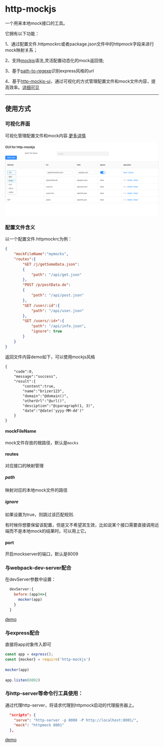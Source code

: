 # http-mockjs

一个用来本地mock接口的工具。

它拥有以下功能：

1、通过配置文件.httpmockrc或者package.json文件中的httpmock字段来进行mock映射关系；

2、支持[mockjs](https://www.npmjs.com/package/mockjs)语法,灵活配置动态化的mock返回值;

3、基于[path-to-regexp](https://www.npmjs.com/package/path-to-regexp)识别express风格的url

4、基于[http-mockjs-ui](https://www.npmjs.com/package/http-mockjs-ui)，通过可视化的方式管理配置文件和mock文件内容，提高效率。[详细可见](./packages/editor/readme_zh.md)

---

## 使用方式

### 可视化界面

可视化管理配置文件和mock内容.[更多详情](./packages/editor/readme.md)

![](https://raw.githubusercontent.com/brizer/graph-bed/master/img/20190605142856.png)

### 配置文件含义

以一个配置文件.httpmockrc为例：

``` json
{
    "mockFileName":"mymocks",
    "routes":{
        "GET /j/getSomeData.json":
        {
            "path": "/api/get.json"
        },
        "POST /p/postData.do":
        {
            "path": "/api/post.json"
        },
        "GET /user/:id":{
            "path": "/api/user.json"
        },
        "GET /users/:id+":{
            "path": "/api/info.json",
            "ignore": true
        }
    }
}
```

返回文件内容demo如下，可以使用mockjs风格

```
{
    "code":0,
    "message":"success",
    "result":{
        "content":true,
        "name":"brizer123",
        "domain":"@domain()",
        "otherUrl":"@url()",
        "desciption":"@cparagraph(1, 3)",
        "date":"@date('yyyy-MM-dd')"
    }
}
```

#### mockFileName
mock文件存放的根路径，默认是`mocks`

#### routes

对应接口的映射管理


##### path

映射对应的本地mock文件的路径 

##### ignore

如果设置为true，则跳过该匹配规则.

有时候你想要保留该配置，但是又不希望其生效，比如说某个接口需要直接调用远端而不是本地mock的结果时。可以用上它。



#### port

开启mockserver的端口，默认是8009

### 与webpack-dev-server配合

在devServer参数中设置：

``` js
  devServer:{
    before:(app)=>{
      mocker(app)
    }
  }
```

[demo](https://github.com/brizer/http-mocker/blob/dev/packages/mocker/examples/webpack/package.json)


### 与express配合

直接将app对象传入即可

``` js
const app = express();
const {mocker} = require('http-mockjs')

mocker(app)

app.listen(8002)

```


### 与http-server等命令行工具使用：

通过代理http-server，将请求代理到httpmock启动的代理服务器上。
``` json
  "scripts": {
    "serve": "http-server -p 8008 -P http://localhost:8001/",
    "mock": "httpmock 8001"
  },
```

[demo](https://github.com/brizer/http-mocker/blob/dev/packages/mocker/examples/commander/package.json)